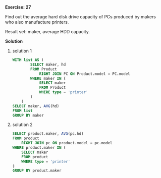 **Exercise: 27**

Find out the average hard disk drive capacity of PCs produced by makers who also manufacture printers.

Result set: maker, average HDD capacity.


**Solution**

1. solution 1

    ```sql
    WITH list AS (
            SELECT maker, hd
            FROM Product
                RIGHT JOIN PC ON Product.model = PC.model
            WHERE maker IN (
                SELECT maker
                FROM Product
                WHERE type = 'printer'
            )
        )
    SELECT maker, AVG(hd)
    FROM list
    GROUP BY maker
    ```

2. solution 2

    ```sql
    SELECT product.maker, AVG(pc.hd)
    FROM product
        RIGHT JOIN pc ON product.model = pc.model
    WHERE product.maker IN (
        SELECT maker
        FROM product
        WHERE type = 'printer'
    )
    GROUP BY product.maker
    ```